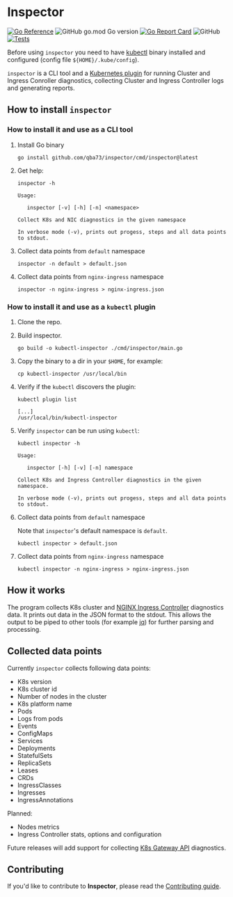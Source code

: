 # Inspector

[![Go Reference](https://pkg.go.dev/badge/github.com/qba73/inspector.svg)](https://pkg.go.dev/github.com/qba73/inspector)
![GitHub go.mod Go version](https://img.shields.io/github/go-mod/go-version/qba73/inspector)
[![Go Report Card](https://goreportcard.com/badge/github.com/qba73/inspector)](https://goreportcard.com/report/github.com/qba73/inspector)
![GitHub](https://img.shields.io/github/license/qba73/inspector)
[![Tests](https://github.com/qba73/inspector/actions/workflows/test.yml/badge.svg)](https://github.com/qba73/inspector/actions/workflows/test.yml)

Before using `inspector` you need to have [kubectl](https://kubernetes.io/docs/tasks/tools/) binary installed and configured (config file `${HOME}/.kube/config`).

`inspector` is a CLI tool and a [Kubernetes plugin](https://kubernetes.io/docs/tasks/extend-kubectl/kubectl-plugins/) for running Cluster and Ingress Conroller diagnostics, collecting Cluster and Ingress Controller logs and generating reports.

## How to install `inspector`

### How to install it and use as a CLI tool

1) Install Go binary

   ```shell
   go install github.com/qba73/inspector/cmd/inspector@latest
   ```

1) Get help:

   ```shell
   inspector -h
   ```

   ```shell
   Usage:

      inspector [-v] [-h] [-n] <namespace>

   Collect K8s and NIC diagnostics in the given namespace

   In verbose mode (-v), prints out progess, steps and all data points to stdout.
   ```

1) Collect data points from `default` namespace

   ```shell
   inspector -n default > default.json
   ```

1) Collect data points from `nginx-ingress` namespace

   ```shell
   inspector -n nginx-ingress > nginx-ingress.json
   ```

### How to install it and use as a `kubectl` plugin

1) Clone the repo.
1) Build inspector.

   ```shell
   go build -o kubectl-inspector ./cmd/inspector/main.go
   ```

1) Copy the binary to a dir in your `$HOME`, for example:

   ```shell
   cp kubectl-inspector /usr/local/bin
   ```

1) Verify if the `kubectl` discovers the plugin:

   ```shell
   kubectl plugin list
   ```

   ```shell
   [...]
   /usr/local/bin/kubectl-inspector
   ```

1) Verify `inspector` can be run using `kubectl`:

   ```shell
   kubectl inspector -h

   Usage:

      inspector [-h] [-v] [-n] namespace

   Collect K8s and Ingress Controller diagnostics in the given namespace.

   In verbose mode (-v), prints out progess, steps and all data points to stdout.
   ```

1) Collect data points from `default` namespace

   Note that `inspector`'s default namespace is `default`.

   ```shell
   kubectl inspector > default.json
   ```

1) Collect data points from `nginx-ingress` namespace

   ```shell
   kubectl inspector -n nginx-ingress > nginx-ingress.json
   ```

## How it works

The program collects K8s cluster and [NGINX Ingress Controller](https://kubernetes.io/docs/concepts/services-networking/ingress/) diagnostics data. It prints out data in the JSON format to the stdout. This allows the output to be piped to other tools (for example [jq](https://jqlang.github.io/jq/)) for further parsing and processing.

## Collected data points

Currently `inspector` collects following data points:

- K8s version
- K8s cluster id
- Number of nodes in the cluster
- K8s platform name
- Pods
- Logs from pods
- Events
- ConfigMaps
- Services
- Deployments
- StatefulSets
- ReplicaSets
- Leases
- CRDs
- IngressClasses
- Ingresses
- IngressAnnotations

Planned:

- Nodes metrics
- Ingress Controller stats, options and configuration

Future releases will add support for collecting [K8s Gateway API](https://kubernetes.io/docs/concepts/services-networking/gateway/) diagnostics.

## Contributing

If you'd like to contribute to **Inspector**, please read the [Contributing guide](CONTRIBUTING.md).
